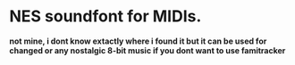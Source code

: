 # NES soundfont for MIDIs.
**not mine, i dont know extactly where i found it but it can be used for changed or any nostalgic 8-bit music if you dont want to use famitracker**

